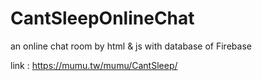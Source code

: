 # CantSleepOnlineChat
an online chat room by html &amp; js with database of Firebase

link : https://mumu.tw/mumu/CantSleep/
